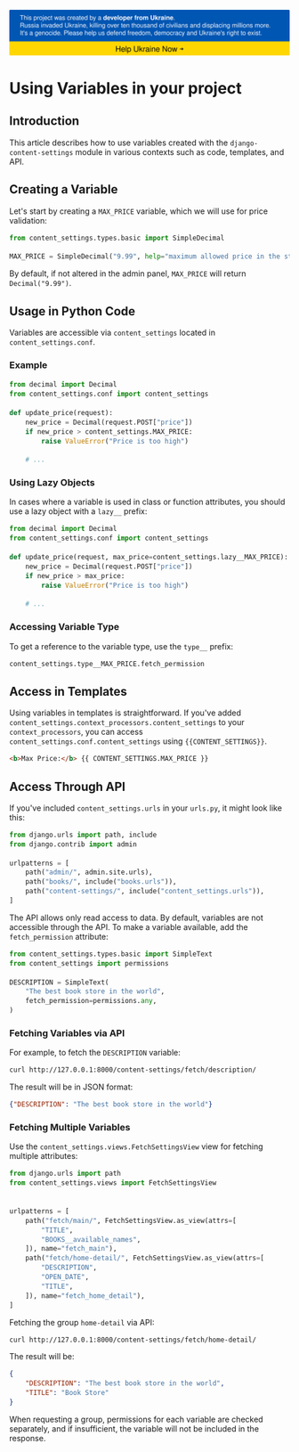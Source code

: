 [![Stand With Ukraine](https://raw.githubusercontent.com/vshymanskyy/StandWithUkraine/main/banner-direct-single.svg)](https://stand-with-ukraine.pp.ua)

# Using Variables in your project

## Introduction

This article describes how to use variables created with the `django-content-settings` module in various contexts such as code, templates, and API.

## Creating a Variable

Let's start by creating a `MAX_PRICE` variable, which we will use for price validation:

```python
from content_settings.types.basic import SimpleDecimal

MAX_PRICE = SimpleDecimal("9.99", help="maximum allowed price in the store")
```

By default, if not altered in the admin panel, `MAX_PRICE` will return `Decimal("9.99")`.

## Usage in Python Code

Variables are accessible via `content_settings` located in `content_settings.conf`.

### Example

```python
from decimal import Decimal
from content_settings.conf import content_settings

def update_price(request):
    new_price = Decimal(request.POST["price"])
    if new_price > content_settings.MAX_PRICE:
        raise ValueError("Price is too high")
    
    # ...
```

### Using Lazy Objects

In cases where a variable is used in class or function attributes, you should use a lazy object with a `lazy__` prefix:

```python
from decimal import Decimal
from content_settings.conf import content_settings

def update_price(request, max_price=content_settings.lazy__MAX_PRICE):
    new_price = Decimal(request.POST["price"])
    if new_price > max_price:
        raise ValueError("Price is too high")
    
    # ...
```

### Accessing Variable Type

To get a reference to the variable type, use the `type__` prefix:

```python
content_settings.type__MAX_PRICE.fetch_permission
```

## Access in Templates

Using variables in templates is straightforward. If you've added `content_settings.context_processors.content_settings` to your `context_processors`, you can access `content_settings.conf.content_settings` using `{{CONTENT_SETTINGS}}`.

```html
<b>Max Price:</b> {{ CONTENT_SETTINGS.MAX_PRICE }}
```

## Access Through API

If you've included `content_settings.urls` in your `urls.py`, it might look like this:

```python
from django.urls import path, include
from django.contrib import admin

urlpatterns = [
    path("admin/", admin.site.urls),
    path("books/", include("books.urls")),
    path("content-settings/", include("content_settings.urls")),
]
```

The API allows only read access to data. By default, variables are not accessible through the API. To make a variable available, add the `fetch_permission` attribute:

```python
from content_settings.types.basic import SimpleText
from content_settings import permissions

DESCRIPTION = SimpleText(
    "The best book store in the world",
    fetch_permission=permissions.any,
)
```

### Fetching Variables via API

For example, to fetch the `DESCRIPTION` variable:

```bash
curl http://127.0.0.1:8000/content-settings/fetch/description/
```

The result will be in JSON format:

```json
{"DESCRIPTION": "The best book store in the world"}
```

### Fetching Multiple Variables

Use the `content_settings.views.FetchSettingsView` view for fetching multiple attributes:

```python
from django.urls import path
from content_settings.views import FetchSettingsView


urlpatterns = [
    path("fetch/main/", FetchSettingsView.as_view(attrs=[
        "TITLE",
        "BOOKS__available_names",
    ]), name="fetch_main"),
    path("fetch/home-detail/", FetchSettingsView.as_view(attrs=[
        "DESCRIPTION",
        "OPEN_DATE",
        "TITLE",
    ]), name="fetch_home_detail"),
]

```

Fetching the group `home-detail` via API:

```bash
curl http://127.0.0.1:8000/content-settings/fetch/home-detail/
```

The result will be:

```json
{
    "DESCRIPTION": "The best book store in the world",
    "TITLE": "Book Store"
}
```

When requesting a group, permissions for each variable are checked separately, and if insufficient, the variable will not be included in the response. 
